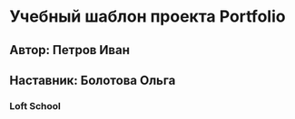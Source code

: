 # Учебный шаблон проекта Portfolio

## Автор: Петров Иван   
## Наставник: Болотова Ольга

### Loft School
